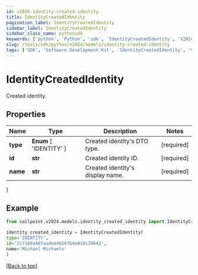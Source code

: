 ```yaml
---
id: v2024-identity-created-identity
title: IdentityCreatedIdentity
pagination_label: IdentityCreatedIdentity
sidebar_label: IdentityCreatedIdentity
sidebar_class_name: pythonsdk
keywords: ['python', 'Python', 'sdk', 'IdentityCreatedIdentity', 'V2024IdentityCreatedIdentity'] 
slug: /tools/sdk/python/v2024/models/identity-created-identity
tags: ['SDK', 'Software Development Kit', 'IdentityCreatedIdentity', 'V2024IdentityCreatedIdentity']
---
```


# IdentityCreatedIdentity

Created identity.

## Properties

Name | Type | Description | Notes
------------ | ------------- | ------------- | -------------
**type** |  **Enum** [  'IDENTITY' ] | Created identity's DTO type. | [required]
**id** | **str** | Created identity ID. | [required]
**name** | **str** | Created identity's display name. | [required]
}

## Example

```python
from sailpoint.v2024.models.identity_created_identity import IdentityCreatedIdentity

identity_created_identity = IdentityCreatedIdentity(
type='IDENTITY',
id='2c7180a46faadee4016fb4e018c20642',
name='Michael Michaels'
)

```
[[Back to top]](#) 

